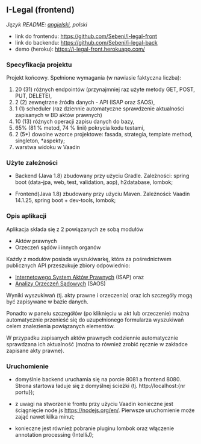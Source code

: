 ## I-Legal (frontend)
*Język README: [angielski](https://github.com/Sebeni/i-legal-front/blob/master/README.md), polski*

- link do frontendu: https://github.com/Sebeni/i-legal-front
- link do backendu: https://github.com/Sebeni/i-legal-back
- demo (heroku): https://i-legal-front.herokuapp.com/

### Specyfikacja projektu

Projekt końcowy. Spełnione wymagania (w nawiasie faktyczna liczba):
1. 20 (31) różnych endpointów (przynajmniej raz użyte metody GET, POST, PUT, DELETE),
2. 2 (2) zewnętrzne źródła danych - API (ISAP oraz SAOS),
3. 1 (1) scheduler (raz dziennie automatyczne sprawdzenie aktualności zapisanych w BD aktów prawnych)
4. 10 (13) różnych operacji zapisu danych do bazy,
5. 65% (81 % metod, 74 % linii) pokrycia kodu testami,
6. 2 (5*) dowolne wzorce projektowe: fasada, strategia, template method, singleton, *aspekty;
7. warstwa widoku w Vaadin

### Użyte zależności
- Backend (Java 1.8) zbudowany przy użyciu Gradle. Zależności:
spring boot (data-jpa, web, test, validation, aop), h2database, lombok;

- Frontend(Java 1.8) zbudowany przy użyciu Maven. Zależności:
Vaadin 14.1.25, spring boot + dev-tools, lombok;

### Opis aplikacji 
Aplikacja składa się z 2 powiązanych ze sobą modułów

- Aktów prawnych
- Orzeczeń sądów i innych organów

Każdy z modułów posiada wyszukiwarkę, która za pośrednictwem publicznych API przeszukuje zbiory odpowiednio:
- [Internetowego System Aktów Prawnych](http://isap.sejm.gov.pl/api/isap/) (ISAP) oraz
- [Analizy Orzeczeń Sądowych](https://www.saos.org.pl/help/index.php/dokumentacja-api) (SAOS)

Wyniki wyszukiwań (tj. akty prawne i orzeczenia) oraz ich szczegóły mogą być zapisywane w bazie danych. 

Ponadto w panelu szczegółów (po kliknięciu w akt lub orzeczenie) można automatycznie 
przenieść się do uzupełnionego formularza wyszukiwań celem znalezienia powiązanych elementów.

W przypadku zapisanych aktów prawnych codziennie automatycznie sprawdzana ich 
aktualność (można to również zrobić ręcznie w zakładce zapisane akty prawne).

### Uruchomienie
- domyślnie backend uruchamia się na porcie 8081 a frontend 8080.
Strona startowa ładuje się z domyślnej ścieżki (tj. http://localhost:{nr portu});

- z uwagi na stworzenie frontu przy użyciu Vaadin konieczne jest ściągnięcie node.js https://nodejs.org/en/. 
Pierwsze uruchomienie może zająć nawet kilka minut;

- konieczne jest również pobranie pluginu lombok oraz włączenie annotation processing (IntelliJ);


